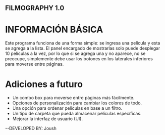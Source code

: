 ## FILMOGRAPHY 1.0

# INFORMACIÓN BÁSICA

Este programa funciona de una forma simple: se ingresa una película y esta se agrega a la lista. El panel encargado de mostrarlas solo puede desplegar 10 películas a la vez, por lo que si se agrega una y no aparece, no se preocupe, simplemente debe usar los botones en los laterales inferiores para moverse entre páginas.

# Adiciones a futuro

- Un combo box para moverse entre páginas más fácilmente.
- Opciones de personalización para cambiar los colores de todo.
- Una opción para ordenar películas en base a un filtro.
- Un tipo de carpeta que pueda almacenar películas específicas.
- Mejorar la interfaz de usuario (UI).

--DEVELOPED BY: Joush